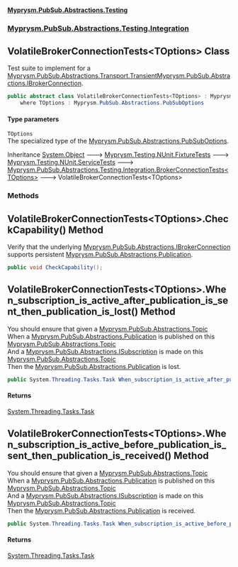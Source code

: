 #### [Myprysm.PubSub.Abstractions.Testing](index.md 'index')
### [Myprysm.PubSub.Abstractions.Testing.Integration](index.md#Myprysm_PubSub_Abstractions_Testing_Integration 'Myprysm.PubSub.Abstractions.Testing.Integration')
## VolatileBrokerConnectionTests&lt;TOptions&gt; Class
Test suite to implement for a [Myprysm.PubSub.Abstractions.Transport.Transient](https://docs.microsoft.com/en-us/dotnet/api/Myprysm.PubSub.Abstractions.Transport.Transient 'Myprysm.PubSub.Abstractions.Transport.Transient')[Myprysm.PubSub.Abstractions.IBrokerConnection](https://docs.microsoft.com/en-us/dotnet/api/Myprysm.PubSub.Abstractions.IBrokerConnection 'Myprysm.PubSub.Abstractions.IBrokerConnection').  
```csharp
public abstract class VolatileBrokerConnectionTests<TOptions> : Myprysm.PubSub.Abstractions.Testing.Integration.BrokerConnectionTests<TOptions>
    where TOptions : Myprysm.PubSub.Abstractions.PubSubOptions
```
#### Type parameters
<a name='Myprysm_PubSub_Abstractions_Testing_Integration_VolatileBrokerConnectionTests_TOptions__TOptions'></a>
`TOptions`  
The specialized type of the [Myprysm.PubSub.Abstractions.PubSubOptions](https://docs.microsoft.com/en-us/dotnet/api/Myprysm.PubSub.Abstractions.PubSubOptions 'Myprysm.PubSub.Abstractions.PubSubOptions').
  

Inheritance [System.Object](https://docs.microsoft.com/en-us/dotnet/api/System.Object 'System.Object') &#129106; [Myprysm.Testing.NUnit.FixtureTests](https://docs.microsoft.com/en-us/dotnet/api/Myprysm.Testing.NUnit.FixtureTests 'Myprysm.Testing.NUnit.FixtureTests') &#129106; [Myprysm.Testing.NUnit.ServiceTests](https://docs.microsoft.com/en-us/dotnet/api/Myprysm.Testing.NUnit.ServiceTests 'Myprysm.Testing.NUnit.ServiceTests') &#129106; [Myprysm.PubSub.Abstractions.Testing.Integration.BrokerConnectionTests&lt;](Myprysm_PubSub_Abstractions_Testing_Integration_BrokerConnectionTests_TOptions_.md 'Myprysm.PubSub.Abstractions.Testing.Integration.BrokerConnectionTests&lt;TOptions&gt;')[TOptions](Myprysm_PubSub_Abstractions_Testing_Integration_VolatileBrokerConnectionTests_TOptions_.md#Myprysm_PubSub_Abstractions_Testing_Integration_VolatileBrokerConnectionTests_TOptions__TOptions 'Myprysm.PubSub.Abstractions.Testing.Integration.VolatileBrokerConnectionTests&lt;TOptions&gt;.TOptions')[&gt;](Myprysm_PubSub_Abstractions_Testing_Integration_BrokerConnectionTests_TOptions_.md 'Myprysm.PubSub.Abstractions.Testing.Integration.BrokerConnectionTests&lt;TOptions&gt;') &#129106; VolatileBrokerConnectionTests&lt;TOptions&gt;  
### Methods
<a name='Myprysm_PubSub_Abstractions_Testing_Integration_VolatileBrokerConnectionTests_TOptions__CheckCapability()'></a>
## VolatileBrokerConnectionTests&lt;TOptions&gt;.CheckCapability() Method
Verify that the underlying [Myprysm.PubSub.Abstractions.IBrokerConnection](https://docs.microsoft.com/en-us/dotnet/api/Myprysm.PubSub.Abstractions.IBrokerConnection 'Myprysm.PubSub.Abstractions.IBrokerConnection') supports persistent [Myprysm.PubSub.Abstractions.Publication](https://docs.microsoft.com/en-us/dotnet/api/Myprysm.PubSub.Abstractions.Publication 'Myprysm.PubSub.Abstractions.Publication').  
```csharp
public void CheckCapability();
```
  
<a name='Myprysm_PubSub_Abstractions_Testing_Integration_VolatileBrokerConnectionTests_TOptions__When_subscription_is_active_after_publication_is_sent_then_publication_is_lost()'></a>
## VolatileBrokerConnectionTests&lt;TOptions&gt;.When_subscription_is_active_after_publication_is_sent_then_publication_is_lost() Method
You should ensure that given a [Myprysm.PubSub.Abstractions.Topic](https://docs.microsoft.com/en-us/dotnet/api/Myprysm.PubSub.Abstractions.Topic 'Myprysm.PubSub.Abstractions.Topic')  
When a [Myprysm.PubSub.Abstractions.Publication](https://docs.microsoft.com/en-us/dotnet/api/Myprysm.PubSub.Abstractions.Publication 'Myprysm.PubSub.Abstractions.Publication') is published on this [Myprysm.PubSub.Abstractions.Topic](https://docs.microsoft.com/en-us/dotnet/api/Myprysm.PubSub.Abstractions.Topic 'Myprysm.PubSub.Abstractions.Topic')  
And a [Myprysm.PubSub.Abstractions.ISubscription](https://docs.microsoft.com/en-us/dotnet/api/Myprysm.PubSub.Abstractions.ISubscription 'Myprysm.PubSub.Abstractions.ISubscription') is made on this [Myprysm.PubSub.Abstractions.Topic](https://docs.microsoft.com/en-us/dotnet/api/Myprysm.PubSub.Abstractions.Topic 'Myprysm.PubSub.Abstractions.Topic')  
Then the [Myprysm.PubSub.Abstractions.Publication](https://docs.microsoft.com/en-us/dotnet/api/Myprysm.PubSub.Abstractions.Publication 'Myprysm.PubSub.Abstractions.Publication') is lost.  
```csharp
public System.Threading.Tasks.Task When_subscription_is_active_after_publication_is_sent_then_publication_is_lost();
```
#### Returns
[System.Threading.Tasks.Task](https://docs.microsoft.com/en-us/dotnet/api/System.Threading.Tasks.Task 'System.Threading.Tasks.Task')  
  
<a name='Myprysm_PubSub_Abstractions_Testing_Integration_VolatileBrokerConnectionTests_TOptions__When_subscription_is_active_before_publication_is_sent_then_publication_is_received()'></a>
## VolatileBrokerConnectionTests&lt;TOptions&gt;.When_subscription_is_active_before_publication_is_sent_then_publication_is_received() Method
You should ensure that given a [Myprysm.PubSub.Abstractions.Topic](https://docs.microsoft.com/en-us/dotnet/api/Myprysm.PubSub.Abstractions.Topic 'Myprysm.PubSub.Abstractions.Topic')  
When a [Myprysm.PubSub.Abstractions.Publication](https://docs.microsoft.com/en-us/dotnet/api/Myprysm.PubSub.Abstractions.Publication 'Myprysm.PubSub.Abstractions.Publication') is published on this [Myprysm.PubSub.Abstractions.Topic](https://docs.microsoft.com/en-us/dotnet/api/Myprysm.PubSub.Abstractions.Topic 'Myprysm.PubSub.Abstractions.Topic')  
And a [Myprysm.PubSub.Abstractions.ISubscription](https://docs.microsoft.com/en-us/dotnet/api/Myprysm.PubSub.Abstractions.ISubscription 'Myprysm.PubSub.Abstractions.ISubscription') is made on this [Myprysm.PubSub.Abstractions.Topic](https://docs.microsoft.com/en-us/dotnet/api/Myprysm.PubSub.Abstractions.Topic 'Myprysm.PubSub.Abstractions.Topic')  
Then the [Myprysm.PubSub.Abstractions.Publication](https://docs.microsoft.com/en-us/dotnet/api/Myprysm.PubSub.Abstractions.Publication 'Myprysm.PubSub.Abstractions.Publication') is received.  
```csharp
public System.Threading.Tasks.Task When_subscription_is_active_before_publication_is_sent_then_publication_is_received();
```
#### Returns
[System.Threading.Tasks.Task](https://docs.microsoft.com/en-us/dotnet/api/System.Threading.Tasks.Task 'System.Threading.Tasks.Task')  
  
